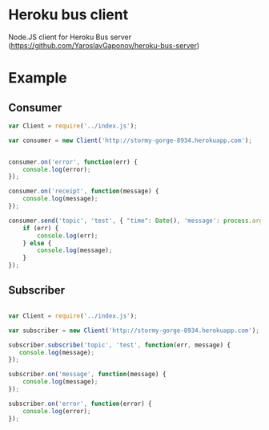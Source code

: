Heroku bus client
========

Node.JS client for Heroku Bus server (https://github.com/YaroslavGaponov/heroku-bus-server)


Example
========

Consumer
-------

```javascript
var Client = require('../index.js');

var consumer = new Client('http://stormy-gorge-8934.herokuapp.com');


consumer.on('error', function(err) {
    console.log(error);
});

consumer.on('receipt', function(message) {
    console.log(message);
});

consumer.send('topic', 'test', { "time": Date(), 'message': process.argv[2] || 'Hello!!!' }, function(err, message) {
    if (err) {
        console.log(err);
    } else {
        console.log(message);
    }
});

```

Subscriber
----------
```javascript

var Client = require('../index.js');

var subscriber = new Client('http://stormy-gorge-8934.herokuapp.com');

subscriber.subscribe('topic', 'test', function(err, message) {
   console.log(message); 
});

subscriber.on('message', function(message) {
    console.log(message);
});

subscriber.on('error', function(error) {
    console.log(error);
});
```